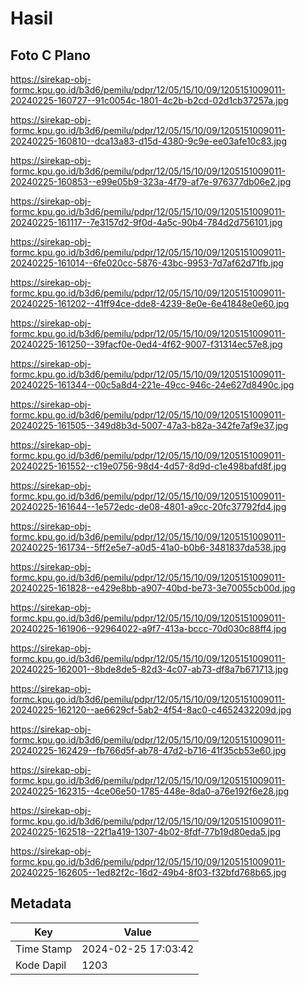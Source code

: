 # Hasil

## Foto C Plano

https://sirekap-obj-formc.kpu.go.id/b3d6/pemilu/pdpr/12/05/15/10/09/1205151009011-20240225-160727--91c0054c-1801-4c2b-b2cd-02d1cb37257a.jpg

https://sirekap-obj-formc.kpu.go.id/b3d6/pemilu/pdpr/12/05/15/10/09/1205151009011-20240225-160810--dca13a83-d15d-4380-9c9e-ee03afe10c83.jpg

https://sirekap-obj-formc.kpu.go.id/b3d6/pemilu/pdpr/12/05/15/10/09/1205151009011-20240225-160853--e99e05b9-323a-4f79-af7e-976377db06e2.jpg

https://sirekap-obj-formc.kpu.go.id/b3d6/pemilu/pdpr/12/05/15/10/09/1205151009011-20240225-161117--7e3157d2-9f0d-4a5c-90b4-784d2d756101.jpg

https://sirekap-obj-formc.kpu.go.id/b3d6/pemilu/pdpr/12/05/15/10/09/1205151009011-20240225-161014--6fe020cc-5876-43bc-9953-7d7af62d71fb.jpg

https://sirekap-obj-formc.kpu.go.id/b3d6/pemilu/pdpr/12/05/15/10/09/1205151009011-20240225-161202--41ff94ce-dde8-4239-8e0e-6e41848e0e60.jpg

https://sirekap-obj-formc.kpu.go.id/b3d6/pemilu/pdpr/12/05/15/10/09/1205151009011-20240225-161250--39facf0e-0ed4-4f62-9007-f31314ec57e8.jpg

https://sirekap-obj-formc.kpu.go.id/b3d6/pemilu/pdpr/12/05/15/10/09/1205151009011-20240225-161344--00c5a8d4-221e-49cc-946c-24e627d8490c.jpg

https://sirekap-obj-formc.kpu.go.id/b3d6/pemilu/pdpr/12/05/15/10/09/1205151009011-20240225-161505--349d8b3d-5007-47a3-b82a-342fe7af9e37.jpg

https://sirekap-obj-formc.kpu.go.id/b3d6/pemilu/pdpr/12/05/15/10/09/1205151009011-20240225-161552--c19e0756-98d4-4d57-8d9d-c1e498bafd8f.jpg

https://sirekap-obj-formc.kpu.go.id/b3d6/pemilu/pdpr/12/05/15/10/09/1205151009011-20240225-161644--1e572edc-de08-4801-a9cc-20fc37792fd4.jpg

https://sirekap-obj-formc.kpu.go.id/b3d6/pemilu/pdpr/12/05/15/10/09/1205151009011-20240225-161734--5ff2e5e7-a0d5-41a0-b0b6-3481837da538.jpg

https://sirekap-obj-formc.kpu.go.id/b3d6/pemilu/pdpr/12/05/15/10/09/1205151009011-20240225-161828--e429e8bb-a907-40bd-be73-3e70055cb00d.jpg

https://sirekap-obj-formc.kpu.go.id/b3d6/pemilu/pdpr/12/05/15/10/09/1205151009011-20240225-161906--92964022-a9f7-413a-bccc-70d030c88ff4.jpg

https://sirekap-obj-formc.kpu.go.id/b3d6/pemilu/pdpr/12/05/15/10/09/1205151009011-20240225-162001--8bde8de5-82d3-4c07-ab73-df8a7b671713.jpg

https://sirekap-obj-formc.kpu.go.id/b3d6/pemilu/pdpr/12/05/15/10/09/1205151009011-20240225-162120--ae6629cf-5ab2-4f54-8ac0-c4652432209d.jpg

https://sirekap-obj-formc.kpu.go.id/b3d6/pemilu/pdpr/12/05/15/10/09/1205151009011-20240225-162429--fb766d5f-ab78-47d2-b716-41f35cb53e60.jpg

https://sirekap-obj-formc.kpu.go.id/b3d6/pemilu/pdpr/12/05/15/10/09/1205151009011-20240225-162315--4ce06e50-1785-448e-8da0-a76e192f6e28.jpg

https://sirekap-obj-formc.kpu.go.id/b3d6/pemilu/pdpr/12/05/15/10/09/1205151009011-20240225-162518--22f1a419-1307-4b02-8fdf-77b19d80eda5.jpg

https://sirekap-obj-formc.kpu.go.id/b3d6/pemilu/pdpr/12/05/15/10/09/1205151009011-20240225-162605--1ed82f2c-16d2-49b4-8f03-f32bfd768b65.jpg


## Metadata

| Key        | Value               |
| ---------- | ------------------- |
| Time Stamp | 2024-02-25 17:03:42 |
| Kode Dapil | 1203                |



